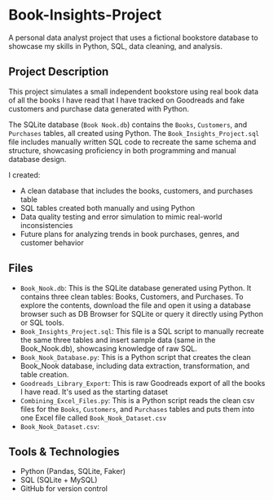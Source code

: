# Book-Insights-Project

A personal data analyst project that uses a fictional bookstore database to showcase my skills in Python, SQL, data cleaning, and analysis.

## Project Description

This project simulates a small independent bookstore using real book data of all the books I have read that I have tracked on Goodreads and fake customers and purchase data generated with Python.

The SQLite database (`Book Nook.db`) contains the `Books`, `Customers`, and `Purchases` tables, all created using Python. The `Book_Insights_Project.sql` file includes manually written SQL code to recreate the same schema and structure, showcasing proficiency in both programming and manual database design.

I created:

- A clean database that includes the books, customers, and purchases table
- SQL tables created both manually and using Python
- Data quality testing and error simulation to mimic real-world inconsistencies
- Future plans for analyzing trends in book purchases, genres, and customer behavior

## Files 

- `Book_Nook.db`: This is the SQLite database generated using Python. It contains three clean tables: Books, Customers, and Purchases. To explore the contents, download the file and open it using a database browser such as DB Browser for SQLite or query it directly using Python or SQL tools.
- `Book_Insights_Project.sql`: This file is a SQL script to manually recreate the same three tables and insert sample data (same in the Book_Nook.db), showcasing knowledge of raw SQL.
- `Book_Nook_Database.py`: This is a Python script that creates the clean Book_Nook database, including data extraction, transformation, and table creation.
- `Goodreads_Library_Export`: This is raw Goodreads export of all the books I have read. It's used as the starting dataset
- `Combining_Excel_Files.py`: This is a Python script reads the clean csv files for the `Books`, `Customers`, and `Purchases` tables and puts them into one Excel file called `Book_Nook_Dataset.csv`
- `Book_Nook_Dataset.csv`: 

## Tools & Technologies

- Python (Pandas, SQLite, Faker)
- SQL (SQLite + MySQL)
- GitHub for version control
